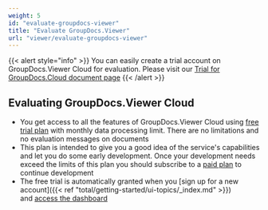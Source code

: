 ```yaml
---
weight: 5
id: "evaluate-groupdocs-viewer"
title: "Evaluate GroupDocs.Viewer"
url: "viewer/evaluate-groupdocs-viewer"
---
```


{{< alert style="info" >}}
You can easily create a trial account on GroupDocs.Viewer Cloud for evaluation. Please visit our [Trial for GroupDocs.Cloud document page](https://purchase.groupdocs.cloud/trial)
{{< /alert >}}

## Evaluating GroupDocs.Viewer Cloud ##

* You get access to all the features of GroupDocs.Viewer Cloud using [free trial plan](https://purchase.groupdocs.cloud/trial) with monthly data processing limit. There are no limitations and no evaluation messages on documents
* This plan is intended to give you a good idea of the service's capabilities and let you do some early development. Once your development needs exceed the limits of this plan you should subscribe to a [paid plan](https://purchase.groupdocs.cloud/pricing) to continue development
* The free trial is automatically granted when you [sign up for a new account]({{< ref "total/getting-started/ui-topics/_index.md" >}}) and [access the dashboard](https://dashboard.groupdocs.cloud/)
